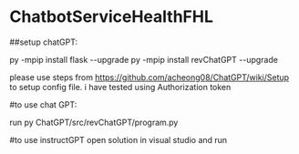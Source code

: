 # ChatbotServiceHealthFHL

##setup chatGPT:

py -mpip install flask --upgrade
py -mpip install revChatGPT --upgrade

please use steps from https://github.com/acheong08/ChatGPT/wiki/Setup to setup config file. i have tested using Authorization token

#to use chat GPT:

run py ChatGPT/src/revChatGPT/program.py

#to use instructGPT
open solution in visual studio and run 
